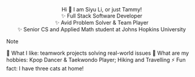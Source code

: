 <div align="center"> Hi 👋 I am Siyu Li, or just Tammy! </div>

<div align="center"> ✨ Full Stack Software Developer </div>
<div align="center"> ✨ Avid Problem Solver & Team Player </div>
<div align="center"> ✨ Senior CS and Applied Math student at Johns Hopkins University </div>

> [!NOTE] 
> 🔭 What I like: teamwork projects solving real-world issues
> 👯 What are my hobbies: Kpop Dancer & Taekwondo Player; Hiking and Travelling
> ⚡ Fun fact: I have three cats at home!
